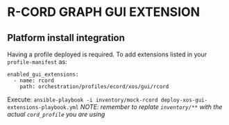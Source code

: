 # R-CORD GRAPH GUI EXTENSION

## Platform install integration

Having a profile deployed is required. To add extensions listed in your `profile-manifest` as:

```
enabled_gui_extensions:
  - name: rcord
    path: orchestration/profiles/ecord/xos/gui/rcord
```

Execute: `ansible-playbook -i inventory/mock-rcord deploy-xos-gui-extensions-playbook.yml`
_NOTE: remember to replate `inventory/**` with the actual `cord_profile` you are using_ 
